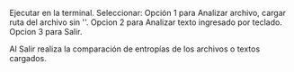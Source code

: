 Ejecutar en la terminal.
Seleccionar:
 Opción 1 para Analizar archivo, cargar ruta del archivo sin ''.
 Opcion 2 para Analizar texto ingresado por teclado.
 Opcion 3 para Salir.

 Al Salir realiza la comparación de entropías de los archivos o textos cargados.

